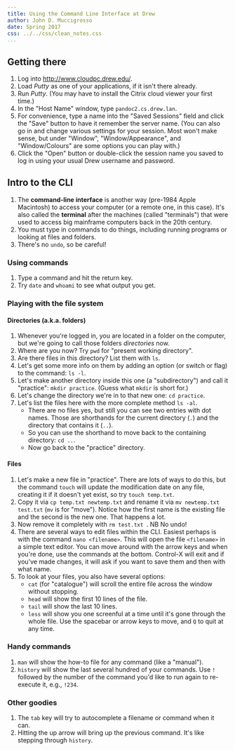 ```yaml
---
title: Using the Command Line Interface at Drew
author: John D. Muccigrosso
date: Spring 2017
css: ../../css/clean_notes.css
...
```


## Getting there

1. Log into <http://www.cloudpc.drew.edu/>.
1. Load *Putty* as one of your applications, if it isn't there already.
1. Run *Putty*. (You may have to install the Citrix cloud viewer your first time.)
1. In the "Host Name" window, type `pandoc2.cs.drew.lan`.
1. For convenience, type a name into the "Saved Sessions" field and click the "Save" button to have it remember the server name. (You can also go in and change various settings for your session. Most won't make sense, but under "Window", "Window/Appearance", and "Window/Colours" are some options you can play with.)
1. Click the "Open" button or double-click the session name you saved to log in using your usual Drew username and password.

## Intro to the CLI

1. The **command-line interface** is another way (pre-1984 Apple Macintosh) to access your computer (or a remote one, in this case). It's also called the **terminal** after the machines (called "terminals") that were used to access big mainframe computers back in the 20th century.
1. You must type in commands to do things, including running programs or looking at files and folders.
1. There's no `undo`, so be careful!

### Using commands

1. Type a command and hit the return key.
1. Try `date` and `whoami` to see what output you get.

### Playing with the file system

#### Directories (a.k.a. folders)

1. Whenever you're logged in, you are located in a folder on the computer, but we're going to call those folders *directories* now.
1. Where are you now? Try `pwd` for "present working directory".
1. Are there files in this directory? List them with `ls`.
1. Let's get some more info on them by adding an option (or switch or flag) to the command: `ls -l`.
1. Let's make another directory inside this one (a "subdirectory") and call it "practice": `mkdir practice`. (Guess what `mkdir` is short for.)
1. Let's change the directory we're in to that new one: `cd practice`.
1. Let's list the files here with the more complete method `ls -al`.
	- There are no files yes, but still you can see two entries with dot names. Those are shorthands for the current directory (`.`) and the directory that contains it (`..`).
	- So you can use the shorthand to move back to the containing directory: `cd ..`.
	- Now go back to the "practice" directory.

#### Files

1. Let's make a new file in "practice". There are lots of ways to do this, but the command `touch` will update the modification date on any file, creating it if it doesn't yet exist, so try `touch temp.txt`.
1. Copy it via `cp temp.txt newtemp.txt` and rename it via `mv newtemp.txt test.txt` (`mv` is for "move"). Notice how the first name is the existing file and the second is the new one. That happens a lot.
1. Now remove it completely with `rm test.txt `. NB No undo!
1. There are several ways to edit files within the CLI. Easiest perhaps is with the command `nano <filename>`. This will open the file `<filename>` in a simple text editor. You can move around with the arrow keys and when you're done, use the commands at the bottom. Control-X will exit and if you've made changes, it will ask if you want to save them and then with what name.
1. To look at your files, you also have several options:
	- `cat` (for "catalogue") will scroll the entire file across the window without stopping.
	- `head` will show the first 10 lines of the file.
	- `tail` will show the last 10 lines.
	- `less` will show you one screenful at a time until it's gone through the whole file. Use the spacebar or arrow keys to move, and `Q` to quit at any time.

### Handy commands

1. `man` <command> will show the how-to file for any command (like a "manual").
1. `history` will show the last several hundred of your commands. Use `!` followed by the number of the command you'd like to run again to re-execute it, e.g., `!234`.

### Other goodies

1. The `tab` key will try to autocomplete a filename or command when it can.
1. Hitting the up arrow will bring up the previous command. It's like stepping through `history`.
